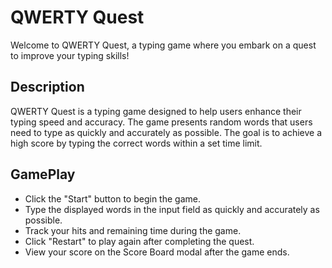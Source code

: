 # QWERTY Quest

Welcome to QWERTY Quest, a typing game where you embark on a quest to improve your typing skills!

## Description

QWERTY Quest is a typing game designed to help users enhance their typing speed and accuracy. The game presents random words that users need to type as quickly and accurately as possible. 
The goal is to achieve a high score by typing the correct words within a set time limit.

## GamePlay

- Click the "Start" button to begin the game.
- Type the displayed words in the input field as quickly and accurately as possible.
- Track your hits and remaining time during the game.
- Click "Restart" to play again after completing the quest.
- View your score on the Score Board modal after the game ends.
